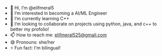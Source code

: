 - 👋 Hi, I’m @elifmeral5
- 👀 I’m interested in becoming a AI/ML Engineer
- 🌱 I’m currently learning C++
- 💞️ I’m looking to collaborate on projects using python, java, and c++ to better my profolio!
- 📫 How to reach me: elifmeral525@gmail.com
- 😄 Pronouns: she/her
- ⚡ Fun fact: I'm bilingual!

<!---
elifmeral5/elifmeral5 is a ✨ special ✨ repository because its `README.md` (this file) appears on your GitHub profile.
You can click the Preview link to take a look at your changes.
--->
